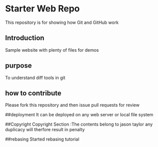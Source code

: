 # Starter Web Repo

This repository is for showing how Git and GitHub work

## Introduction

Sample website with plenty of files for demos


## purpose

To understand diff tools in git



## how to contribute

Please fork this repository and then issue pull requests for review



##deployment
It can be deployed on any web server or local file system

##Copyright
Copyright Section :The contents belong to jason taylor any duplicacy will therfore result in penalty


##rebasing
Started rebasing tutorial
